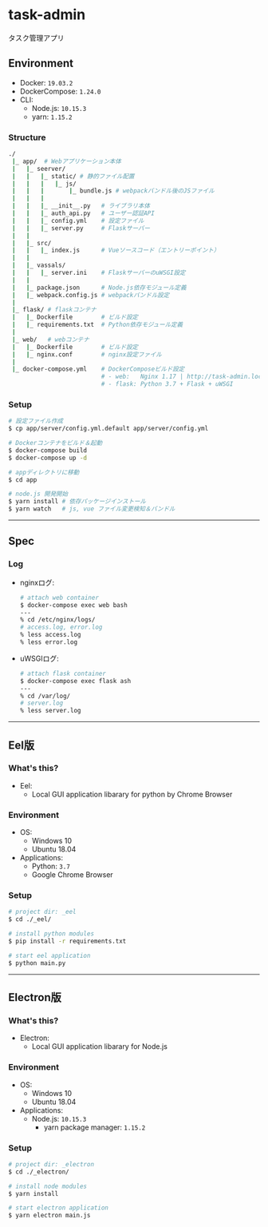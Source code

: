 # task-admin


タスク管理アプリ

## Environment

- Docker: `19.03.2`
- DockerCompose: `1.24.0`
- CLI:
    - Node.js: `10.15.3`
    - yarn: `1.15.2`

### Structure
```bash
./
 |_ app/  # Webアプリケーション本体
 |   |_ seerver/
 |   |   |_ static/ # 静的ファイル配置
 |   |   |   |_ js/
 |   |   |       |_ bundle.js # webpackバンドル後のJSファイル
 |   |   |
 |   |   |_ __init__.py   # ライブラリ本体
 |   |   |_ auth_api.py   # ユーザー認証API
 |   |   |_ config.yml    # 設定ファイル
 |   |   |_ server.py     # Flaskサーバー
 |   |
 |   |_ src/
 |   |   |_ index.js      # Vueソースコード（エントリーポイント）
 |   |
 |   |_ vassals/
 |   |   |_ server.ini    # FlaskサーバーのuWSGI設定
 |   |
 |   |_ package.json      # Node.js依存モジュール定義
 |   |_ webpack.config.js # webpackバンドル設定
 |
 |_ flask/ # flaskコンテナ
 |   |_ Dockerfile        # ビルド設定
 |   |_ requirements.txt  # Python依存モジュール定義
 |
 |_ web/   # webコンテナ
 |   |_ Dockerfile        # ビルド設定
 |   |_ nginx.conf        # nginx設定ファイル
 |
 |_ docker-compose.yml    # DockerComposeビルド設定
                          # - web:   Nginx 1.17 | http://task-admin.localhost
                          # - flask: Python 3.7 + Flask + uWSGI
```

### Setup
```bash
# 設定ファイル作成
$ cp app/server/config.yml.default app/server/config.yml

# Dockerコンテナをビルド＆起動
$ docker-compose build
$ docker-compose up -d

# appディレクトリに移動
$ cd app

# node.js 開発開始
$ yarn install # 依存パッケージインストール
$ yarn watch   # js, vue ファイル変更検知＆バンドル
```

***

## Spec

### Log
- nginxログ:
    ```bash
    # attach web container
    $ docker-compose exec web bash
    ---
    % cd /etc/nginx/logs/
    # access.log, error.log
    % less access.log
    % less error.log
    ```
- uWSGIログ:
    ```bash
    # attach flask container
    $ docker-compose exec flask ash
    ---
    % cd /var/log/
    # server.log
    % less server.log
    ```

***

## Eel版

### What's this?
- Eel:
    - Local GUI application libarary for python by Chrome Browser

### Environment
- OS:
    - Windows 10
    - Ubuntu 18.04
- Applications:
    - Python: `3.7`
    - Google Chrome Browser

### Setup
```bash
# project dir: _eel
$ cd ./_eel/

# install python modules
$ pip install -r requirements.txt

# start eel application
$ python main.py
```

***

## Electron版

### What's this?
- Electron:
    - Local GUI application libarary for Node.js

### Environment
- OS:
    - Windows 10
    - Ubuntu 18.04
- Applications:
    - Node.js: `10.15.3`
        - yarn package manager: `1.15.2`

### Setup
```bash
# project dir: _electron
$ cd ./_electron/

# install node modules
$ yarn install

# start electron application
$ yarn electron main.js
```
